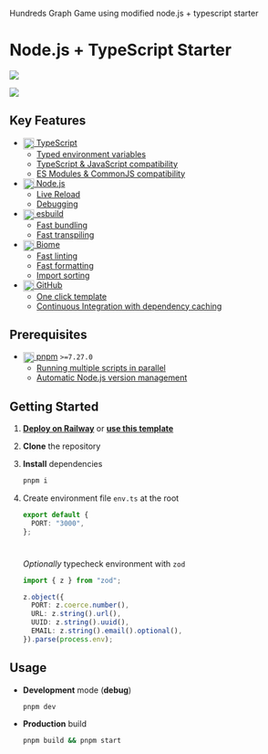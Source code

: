 Hundreds Graph Game using modified node.js + typescript starter
# Node.js + TypeScript Starter

![](../../actions/workflows/ci.yml/badge.svg)

[![](https://railway.app/button.svg)](https://railway.app/template/8AWlL5?referralCode=bonus)

## Key Features

- [<img src="https://user-images.githubusercontent.com/17180392/211619716-8630ae1a-e5ea-424f-87a6-f3188edae821.svg" height=19.2 align=center /> TypeScript](https://www.typescriptlang.org/)
  - [Typed environment variables](dev.ts)
  - [TypeScript & JavaScript compatibility](https://www.typescriptlang.org/tsconfig#allowJs)
  - [ES Modules & CommonJS compatibility](https://esbuild.github.io/api/#format-commonjs)
- [<img src="https://user-images.githubusercontent.com/124377191/228204788-98a151c8-fc70-4dac-a966-4be6513aafc6.png" height=19.2 align=center /> Node.js](https://nodejs.org/)
  - [Live Reload](https://nodejs.org/en/blog/release/v18.11.0)
  - [Debugging](https://nodejs.org/en/docs/guides/debugging-getting-started)
- [<img src="https://user-images.githubusercontent.com/124377191/228203400-d65b9566-d92e-48b1-9b46-9aa95c05fb21.svg" height=19.2 align=center /> esbuild](https://esbuild.github.io/)
  - [Fast bundling](https://esbuild.github.io/faq/#benchmark-details)
  - [Fast transpiling](https://esbuild.github.io/faq/#benchmark-details)
- [<img src="https://github-production-user-asset-6210df.s3.amazonaws.com/17180392/266780371-74b32ff7-5cc3-45e1-af80-923a05c9f87b.svg" height=19.2 align=center /> Biome](https://biomejs.dev/)
  - [Fast linting](https://github.com/biomejs/biome/tree/main/benchmark#linting)
  - [Fast formatting](https://github.com/biomejs/biome/tree/main/benchmark#formatter)
  - [Import sorting](https://biomejs.dev/analyzer/#imports-sorting)
- [<img src="https://user-images.githubusercontent.com/124377191/228447757-78408c15-e914-4fb3-9135-f1ff45ee3fce.svg" height=19.2 align=center /> GitHub](https://github.com)
  - [One click template](https://github.com/dayblox/node-ts/generate)
  - [Continuous Integration with dependency caching](.github/workflows/ci.yml)

## Prerequisites

- [<img src="https://user-images.githubusercontent.com/124377191/228203877-9975d517-140a-491d-80f5-9cca049143a6.svg" height=19.2 align=center /> pnpm](https://pnpm.io/installation) `>=7.27.0`
  - [Running multiple scripts in parallel](https://pnpm.io/cli/run#running-multiple-scripts)
  - [Automatic Node.js version management](https://pnpm.io/npmrc#use-node-version)

## Getting Started

1.  **[Deploy on Railway](https://railway.app/template/8AWlL5?referralCode=bonus)** or **[use this template](https://github.com/dayblox/node-ts/generate)**

2.  **Clone** the repository

3.  **Install** dependencies

    ```sh
    pnpm i
    ```

4.  Create environment file `env.ts` at the root

    ```ts
    export default {
      PORT: "3000",
    };
    ```

    #

    _Optionally_ typecheck environment with `zod`

    ```ts
    import { z } from "zod";

    z.object({
      PORT: z.coerce.number(),
      URL: z.string().url(),
      UUID: z.string().uuid(),
      EMAIL: z.string().email().optional(),
    }).parse(process.env);
    ```

## Usage

- **Development** mode (**debug**)

  ```sh
  pnpm dev
  ```

- **Production** build

  ```sh
  pnpm build && pnpm start
  ```
